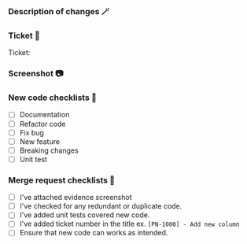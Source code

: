 ### Description of changes 🪄
<!-- Description about changes below -->

### Ticket 📂
<!-- Define ticket link -->
Ticket: 

### Screenshot 📷
<!-- Attach screenshot below -->

### New code checklists 💾
- [ ] Documentation
- [ ] Refactor code
- [ ] Fix bug
- [ ] New feature
- [ ] Breaking changes
- [ ] Unit test

### Merge request checklists 💯
- [ ] I've attached evidence screenshot
- [ ] I've checked for any redundant or duplicate code.
- [ ] I've added unit tests covered new code.
- [ ] I've added ticket number in the title ex. `[PN-1000] - Add new column`
- [ ] Ensure that new code can works as intended.